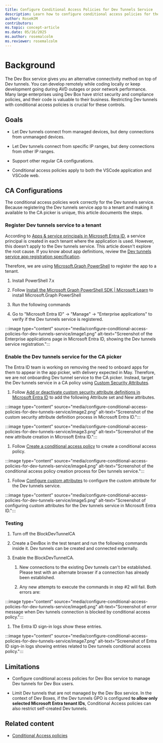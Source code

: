 ```yaml
---
title: Configure Conditional Access Policies for Dev Tunnels Service
description: Learn how to configure conditional access policies for the Dev tunnels service in Microsoft Entra ID to secure remote development environments and restrict access based on device management and IP ranges.
author: RoseHJM
contributors:
ms.topic: concept-article
ms.date: 05/16/2025
ms.author: rosemalcolm
ms.reviewer: rosemalcolm
---
```


# Background

The Dev Box service gives you an alternative connectivity method on top of Dev tunnels. You can develop remotely while coding locally or keep development going during AVD outages or poor network performance. Many large enterprises using Dev Box have strict security and compliance policies, and their code is valuable to their business. Restricting Dev tunnels with conditional access policies is crucial for these controls.

## Goals

- Let Dev tunnels connect from managed devices, but deny connections from unmanaged devices.

- Let Dev tunnels connect from specific IP ranges, but deny connections from other IP ranges.

- Support other regular CA configurations.

- Conditional access policies apply to both the VSCode application and VSCode web.



## CA Configurations

The conditional access policies work correctly for the Dev tunnels service. Because registering the Dev tunnels service app to a tenant and making it available to the CA picker is unique, this article documents the steps.

### Register Dev tunnels service to a tenant

According to [Apps & service principals in Microsoft Entra ID](/entra/identity-platform/app-objects-and-service-principals?tabs=browser), a service principal is created in each tenant where the application is used. However, this doesn't apply to the Dev tunnels service. This article doesn't explore the root cause. If you know about app definitions, review the [Dev tunnels service app registration specification](https://msazure.visualstudio.com/One/_git/AAD-FirstPartyApps?path=/Customers/Configs/AppReg/46da2f7e-b5ef-422a-88d4-2a7f9de6a0b2/AppReg.Parameters.Production.json&version=GBmaster&_a=contents).

Therefore, we are using [Microsoft.Graph PowerShell](/powershell/module/microsoft.graph.authentication/connect-mggraph?view=graph-powershell-1.0&preserve-view=true) to register the app to a tenant.

1. Install PowerShell 7.x

1. Follow [Install the Microsoft Graph PowerShell SDK | Microsoft Learn](/powershell/microsoftgraph/installation?view=graph-powershell-1.0&preserve-view=true) to install Microsoft.Graph PowerShell

1. Run the following commands

1. Go to "Microsoft Entra ID" -> "Manage" -> "Enterprise applications" to verify if the Dev tunnels service is registered.

:::image type="content" source="media/configure-conditional-access-policies-for-dev-tunnels-service/image1.png" alt-text="Screenshot of the Enterprise applications page in Microsoft Entra ID, showing the Dev tunnels service registration.":::

### Enable the Dev tunnels service for the CA picker

The Entra ID team is working on removing the need to onboard apps for them to appear in the app picker, with delivery expected in May. Therefore, we are not onboarding Dev tunnel service to the CA picker. Instead, target the Dev tunnels service in a CA policy using [Custom Security Attributes](/entra/identity/conditional-access/concept-filter-for-applications).

1. Follow [Add or deactivate custom security attribute definitions in Microsoft Entra ID](/entra/fundamentals/custom-security-attributes-add?tabs=ms-powershell) to add the following Attribute set and New attributes.

:::image type="content" source="media/configure-conditional-access-policies-for-dev-tunnels-service/image2.png" alt-text="Screenshot of the custom security attribute definition process in Microsoft Entra ID.":::

:::image type="content" source="media/configure-conditional-access-policies-for-dev-tunnels-service/image3.png" alt-text="Screenshot of the new attribute creation in Microsoft Entra ID.":::

1. Follow [Create a conditional access policy](/entra/identity/conditional-access/concept-filter-for-applications#create-a-conditional-access-policy) to create a conditional access policy.

:::image type="content" source="media/configure-conditional-access-policies-for-dev-tunnels-service/image4.png" alt-text="Screenshot of the conditional access policy creation process for Dev tunnels service.":::

1. Follow [Configure custom attributes](/entra/identity/conditional-access/concept-filter-for-applications#configure-custom-attributes) to configure the custom attribute for the Dev tunnels service.

:::image type="content" source="media/configure-conditional-access-policies-for-dev-tunnels-service/image5.png" alt-text="Screenshot of configuring custom attributes for the Dev tunnels service in Microsoft Entra ID.":::

### Testing

1. Turn off the BlockDevTunnelCA

1. Create a DevBox in the test tenant and run the following commands inside it. Dev tunnels can be created and connected externally.

1. Enable the BlockDevTunnelCA.

    1. New connections to the existing Dev tunnels can't be established. Please test with an alternate browser if a connection has already been established.

    1. Any new attempts to execute the commands in step #2 will fail. Both errors are:

:::image type="content" source="media/configure-conditional-access-policies-for-dev-tunnels-service/image6.png" alt-text="Screenshot of error message when Dev tunnels connection is blocked by conditional access policy.":::

1. The Entra ID sign-in logs show these entries.

:::image type="content" source="media/configure-conditional-access-policies-for-dev-tunnels-service/image7.png" alt-text="Screenshot of Entra ID sign-in logs showing entries related to Dev tunnels conditional access policy.":::

## Limitations

- Configure conditional access policies for Dev Box service to manage Dev tunnels for Dev Box users.

- Limit Dev tunnels that are not managed by the Dev Box service. In the context of Dev Boxes, if the Dev tunnels GPO is configured **to allow only selected Microsoft Entra tenant IDs**, Conditional Access policies can also restrict self-created Dev tunnels.

## Related content
- [Conditional Access policies](/entra/identity/conditional-access/concept-conditional-access-policies)